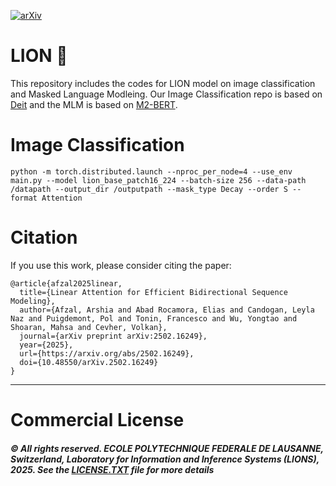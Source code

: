 [![arXiv](https://img.shields.io/badge/arXiv-2502.16249-B31B1B?style=for-the-badge&logo=arXiv&logoColor=white)](https://www.arxiv.org/abs/2502.16249)

# LION 🦁

This repository includes the codes for LION model on image classification and Masked Language Modleing. Our Image Classification repo is based on [Deit](https://github.com/facebookresearch/deit) and the MLM is based on [M2-BERT](https://github.com/HazyResearch/m2/tree/main).

# Image Classification

`python -m torch.distributed.launch --nproc_per_node=4 --use_env main.py --model lion_base_patch16_224 --batch-size 256 --data-path /datapath --output_dir /outputpath --mask_type Decay --order S --format Attention`






# Citation
If you use this work, please consider citing the paper:

```
@article{afzal2025linear,
  title={Linear Attention for Efficient Bidirectional Sequence Modeling},
  author={Afzal, Arshia and Abad Rocamora, Elias and Candogan, Leyla Naz and Puigdemont, Pol and Tonin, Francesco and Wu, Yongtao and Shoaran, Mahsa and Cevher, Volkan},
  journal={arXiv preprint arXiv:2502.16249},
  year={2025},
  url={https://arxiv.org/abs/2502.16249},
  doi={10.48550/arXiv.2502.16249}
}
```

----------

# Commercial License


##### © All rights reserved. ECOLE POLYTECHNIQUE FEDERALE DE LAUSANNE, Switzerland, Laboratory for Information and Inference Systems (LIONS), 2025. See the [LICENSE.TXT](https://github.com/LIONS-EPFL/LION/blob/main/LICENSE.txt) file for more details
